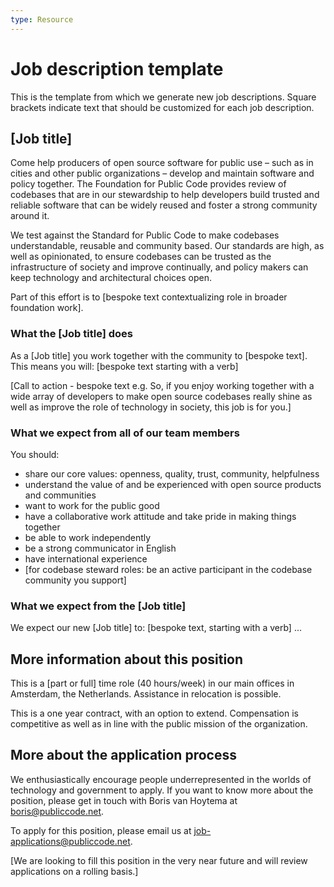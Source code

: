 ```yaml
---
type: Resource
---
```


# Job description template

This is the template from which we generate new job descriptions. Square brackets indicate text that should be customized for each job description.

## [Job title]

Come help producers of open source software for public use – such as in cities and other public organizations – develop and maintain software and policy together. The Foundation for Public Code provides review of codebases that are in our stewardship to help developers build trusted and reliable software that can be widely reused and foster a strong community around it.

We test against the Standard for Public Code to make codebases understandable, reusable and community based. Our standards are high, as well as opinionated, to ensure codebases can be trusted as the infrastructure of society and improve continually, and policy makers can keep technology and architectural choices open.

Part of this effort is to [bespoke text contextualizing role in broader foundation work].

### What the [Job title] does

As a [Job title] you work together with the community to [bespoke text]. This means you will:
[bespoke text starting with a verb]

[Call to action - bespoke text e.g. So, if you enjoy working together with a wide array of developers to make open source codebases really shine as well as improve the role of technology in society, this job is for you.]

### What we expect from all of our team members

You should:

* share our core values: openness, quality, trust, community, helpfulness
* understand the value of and be experienced with open source products and communities
* want to work for the public good
* have a collaborative work attitude and take pride in making things together
* be able to work independently
* be a strong communicator in English
* have international experience
* [for codebase steward roles: be an active participant in the codebase community you support]

### What we expect from the [Job title]

We expect our new [Job title] to:
[bespoke text, starting with a verb]
...

## More information about this position

This is a [part or full] time role (40 hours/week) in our main offices in Amsterdam, the Netherlands. Assistance in relocation is possible.

This is a one year contract, with an option to extend. Compensation is competitive as well as in line with the public mission of the organization.

## More about the application process

We enthusiastically encourage people underrepresented in the worlds of technology and government to apply.
If you want to know more about the position, please get in touch with Boris van Hoytema at boris@publiccode.net.

To apply for this position, please email us at job-applications@publiccode.net.

[We are looking to fill this position in the very near future and will review applications on a rolling basis.]

